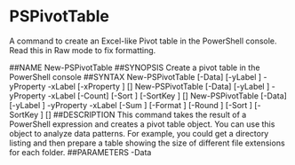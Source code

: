# PSPivotTable
A command to create an Excel-like Pivot table in the PowerShell console. Read this in Raw mode to fix formatting.

##NAME
    New-PSPivotTable
##SYNOPSIS
    Create a pivot table in the PowerShell console
##SYNTAX
    New-PSPivotTable [-Data] <Object> [-yLabel <String>] -yProperty <String> -xLabel <String>
    [-xProperty <String>] [<CommonParameters>]
    New-PSPivotTable [-Data] <Object> [-yLabel <String>] -yProperty <String> -xLabel <String>
    [-Count] [-Sort <String>] [-SortKey <String>] [<CommonParameters>]
    New-PSPivotTable [-Data] <Object> [-yLabel <String>] -yProperty <String> -xLabel <String>
    [-Sum <String>] [-Format <String>] [-Round <Int32>] [-Sort <String>] [-SortKey <String>]
    [<CommonParameters>]
##DESCRIPTION
    This command takes the result of a PowerShell expression and creates a pivot table object. You
    can use this object to analyze data patterns.
    For example, you could get a directory listing and then prepare a table showing the size of
    different file extensions for each folder.
##PARAMETERS
    -Data <Object>
        This is the collection of data object to analyze. You must enter a parameter value. See
        help examples.
        Required?                    true
        Position?                    1
        Default value
        Accept pipeline input?       false
        Accept wildcard characters?  false
    -yLabel <String>
        This is an alternative value for the the "Y-Axis". If you don't specify a value then the
        yProperty value will be used. Use this parameter when you want to rename a property value
        such as Machinename to Computername.
        Required?                    false
        Position?                    named
        Default value
        Accept pipeline input?       false
        Accept wildcard characters?  false
    -yProperty <String>
        The property name to pivot on. This is the "Y-Axis" of the pivot table.
        Required?                    true
        Position?                    named
        Default value
        Accept pipeline input?       false
        Accept wildcard characters?  false
    -xLabel <String>
        The property name that you want to pivot on horizontally. The value of each corresponding
        object property becomes the label on the "X-Axis". For example, if the Data is a
        collection of service objects and xLabel is Name, each column will be labeled with the
        name of a service object, e.g. Alerter or BITS. See help examples.
        Required?                    true
        Position?                    named
        Default value
        Accept pipeline input?       false
        Accept wildcard characters?  false
    -xProperty <String>
        The property name that you want to analyze for each object. This will be used for
        calculating table values. See help examples.
        Required?                    false
        Position?                    named
        Default value
        Accept pipeline input?       false
        Accept wildcard characters?  false
    -Count [<SwitchParameter>]
        Instead of getting a property for each xLabel value, return a total count of each.
        Required?                    false
        Position?                    named
        Default value                False
        Accept pipeline input?       false
        Accept wildcard characters?  false
    -Sum <String>
        Instead of getting a property for each xLabel value, return a total sum of each. The
        parameter value is the object property to measure.
        Required?                    false
        Position?                    named
        Default value
        Accept pipeline input?       false
        Accept wildcard characters?  false
    -Format <String>
        If using -Sum the default output is typically bytes, depending on the object. Use KB, MB,
        GB or TB to reformat the sum accordingly.
        Required?                    false
        Position?                    named
        Default value                None
        Accept pipeline input?       false
        Accept wildcard characters?  false
    -Round <Int32>
        Use this value to round a sum, especially if you are formatting it to something like KB.
        Required?                    false
        Position?                    named
        Default value                0
        Accept pipeline input?       false
        Accept wildcard characters?  false
    -Sort <String>
        You have the option of sorting results when using -Count or -Sum. You can sort on the
        value, i.e. count or sum, or on the property name.
        The default sort option is none but you can specify Ascending or Descending.
        Required?                    false
        Position?                    named
        Default value                None
        Accept pipeline input?       false
        Accept wildcard characters?  false
    -SortKey <String>
        Specify if you want to sort on the value or property name. The default is Value. This
        parameter has no effect unless you also use -Sort.
        Required?                    false
        Position?                    named
        Default value                Value
        Accept pipeline input?       false
        Accept wildcard characters?  false
    <CommonParameters>
        This cmdlet supports the common parameters: Verbose, Debug,
        ErrorAction, ErrorVariable, WarningAction, WarningVariable,
        OutBuffer, PipelineVariable, and OutVariable. For more information, see
        about_CommonParameters (http://go.microsoft.com/fwlink/?LinkID=113216).
##NOTES
        NAME:     New-PSPivotTable
        AUTHOR:   Jeffery Hicks (@JeffHicks)
        VERSION:  2.0
        LASTEDIT: 26 September 2015
        This function was first published and described at
        http://jdhitsolutions.com/blog/powershell/2434/powershell-pivot-tables/
        Learn more about PowerShell:
        http://jdhitsolutions.com/blog/essential-powershell-resources/
          ****************************************************************
          * DO NOT USE IN A PRODUCTION ENVIRONMENT UNTIL YOU HAVE TESTED *
          * THOROUGHLY IN A LAB ENVIRONMENT. USE AT YOUR OWN RISK.  IF   *
          * YOU DO NOT UNDERSTAND WHAT THIS SCRIPT DOES OR HOW IT WORKS, *
          * DO NOT USE IT OUTSIDE OF A SECURE, TEST SETTING.             *
          ****************************************************************
    -------------------------- EXAMPLE 1 --------------------------
    PS C:\>$svc="Lanmanserver","Wuauserv","DNS","ADWS"
    PS C:\> $computers="chi-dc01","chi-dc02","chi-dc04"
    PS C:\> $data = Get-Service -name $svc -ComputerName $computers
    PS C:\> new-pspivottable $data -ylabel Computername -yProperty Machinename -xlabel Name
    -xproperty Status -verbose | format-table -autosize
    
    Computername    ADWS     DNS Lanmanserver Wuauserv
    ------------    ----     --- ------------ --------
    chi-dc01     Running Running      Running  Running
    chi-dc02     Running Stopped      Running  Running
    chi-dc04     Running Running      Running  Stopped
    
    Create a table that shows the status of each service on each computer. The yLabel parameter
    renames the property so that instead of Machinename it shows Computername.
    The xLabel is the property name to analyze, in this case the service name. The xProperty value
    of each service becomes the table value.
    -------------------------- EXAMPLE 2 --------------------------
    PS C:\>$files = dir c:\scripts -include *.ps1,*.txt,*.zip,*.bat -recurse
    PS C:\> New-PSPivotTable $files -yProperty Directory -xLabel Extension -count | 
    format-table -auto

    Directory                                        .ZIP .BAT .PS1 .TXT
    ---------                                        ---- ---- ---- ----
    C:\scripts\AD-Old\New                               0    0    1    1
    C:\scripts\AD-Old                                   1    0   82    1
    C:\scripts\ADTFM-Scripts\LocalUsersGroups           0    0    8    0
    C:\scripts\ADTFM-Scripts                            0    0   55    3
    C:\scripts\en-US                                    0    0    1    0
    C:\scripts\GPAE                                     0    0    8    3
    C:\scripts\modhelp                                  1    0    0    0
    C:\scripts\PowerShellBingo                          0    0    4    0
    C:\scripts\PS-TFM                                   1    0   69    2
    C:\scripts\PSVirtualBox                             0    0    0    1
    C:\scripts\quark                                    0    0    0    1
    C:\scripts\Toolmaking                               0    0   48    0
    C:\scripts                                         55   13 1133  305
    
    Display a table report that shows the count of each file type in each directory.
    
    PS C:\> New-PSPivotTable $files -yProperty Directory -xLabel Extension -count | ConvertTo-HTML
    -title "Script Report" -CssUri C:\scripts\blue.css -PreContent "<H3>C:\Scripts</H3>"
    -PostContent "<H6>$(Get-Date)</H6>" | Out-File C:\work\Scripts.htm -Encoding ascii
    
    Create a pvot table similar to the example above and create an HTML report.
    
    -------------------------- EXAMPLE 3 --------------------------
    PS C:\Scripts>$files = dir -path c:\scripts\*.ps*,*.txt,*.zip,*.bat
    PS C:\Scripts> New-PSPivotTable $files -yProperty Directory -xlabel Extension -Sum Length
    -round 2 -format kb | format-table -auto
    
    Directory  .PS1  .PSM1 .PS1XML .PSSC  .PSD1     .TXT    .ZIP   .BAT
    ---------  ----  ----- ------- -----  -----     ----    ----   ----
    C:\scripts 8542 500.88  137.82 11.95  9.16  22473.86 2402.63  26.32
    
    Analyse files by extension, measuring the total size of each extension. The value is formatted
    as KB to 2 decimal points.
    
    -------------------------- EXAMPLE 4 --------------------------
    PS C:\scripts>new-pspivottable $files -yProperty Directory -xLabel Extension -Count -Sort
    Ascending
    
    Directory : C:\scripts
     PSSC     : 3
     PSD1     : 7
     BAT      : 17
     PS1XML   : 24
     PSM1     : 50
     ZIP      : 74
     TXT      : 443
     PS1      : 2077
    
    Process the collection of script files and analyze by the count of each file type. The result
    is sorted by the count value in ascending order.
    Note that the actual output would include the period as part of the extension.
    
    -------------------------- EXAMPLE 5 --------------------------
    PS C:\>$path = "\\chi-fp02\shared"
    Define a variable for a path to be analyzed.
    
    PS C:\> $files = dir $path -recurse -File | Select *,
    @{Name="Age";Expression={(Get-Date)-$_.LastWriteTime}},
    @{Name="Days";Expression={
    Switch([int]((Get-Date)-$_.LastWriteTime).TotalDays) {
    {$_ -gt 365} {'365Plus' ; Break}
    {$_ -gt 180 -AND $_ -le 365} {'1Yr' ; Break}
    {$_ -gt 90 -AND $_ -le 180} {'6Mo' ; Break}
    {$_ -gt 30 -AND $_ -le 90} {'3Mo' ; Break}
    {$_ -gt 7 -AND $_ -le 30} { '1Mo'; Break }
    {$_ -gt 0 -AND $_ -le 7} { '1Wk' ; Break }
    Default { 'Today' }
    } #switch
    }}
    Get all files and include some aging information based on the last write time.
    
    PS C:\> new-pspivottable $files -yProperty Directory -xLabel Days -count | Out-GridView -title
    "File Aging"
    
    Create a pivot table on the directory and aging buckets and display results with Out-Gridview.
    
    -------------------------- EXAMPLE 6 --------------------------
    PS C:\>$data = get-eventlog system -newest 1000
    Get 1000 recent events from the System eventlog.
    
    PS C:\> new-pspivottable -Data $data -Count -yProperty EntryType -xLabel Source | Out-Gridview
    -title "System Sources"
    Create a pivot table with a Y column of Entry Type and the X axis labels of the different
    sources. The value under each column will be the total count of entries by source. The results
    are piped to Out-Gridview for viewing and further sorting or filtering.
    PS C:\> $e = ($data).Where({$_.EntryType -eq 'error'})
    Create a variable with only error entries.
    PS C:\> New-PSPivotTable $e -yProperty EntryType -xLabel Source -count -sort Descending
    EntryType : Error
    SCHANNEL  : 36
    DCOM      : 23
    NTFS      : 5
    KERBEROS  : 1
    DISK      : 1
    Create a pivot table on the error source, sorted by count in descending order.
    PS C:\> $k = ($data).Where({$_.source -match 'kernel'})
    Create a variable of all entries where the source includes 'kernel' in the name.
    PS C:\> New-PSPivotTable $k -yProperty EntryType -xLabel Source -count -sort Ascending
    -SortKey Name
    EntryType                                : Warning
    MICROSOFT-WINDOWS-KERNEL-BOOT            : 0
    MICROSOFT-WINDOWS-KERNEL-GENERAL         : 0
    MICROSOFT-WINDOWS-KERNEL-PNP             : 36
    MICROSOFT-WINDOWS-KERNEL-POWER           : 0
    MICROSOFT-WINDOWS-KERNEL-PROCESSOR-POWER : 48
    EntryType                                : Information
    MICROSOFT-WINDOWS-KERNEL-BOOT            : 49
    MICROSOFT-WINDOWS-KERNEL-GENERAL         : 42
    MICROSOFT-WINDOWS-KERNEL-PNP             : 0
    MICROSOFT-WINDOWS-KERNEL-POWER           : 10
    MICROSOFT-WINDOWS-KERNEL-PROCESSOR-POWER : 28
    Create a pivot table for each entry type showing the count of each source. The results are
    sorted by the source name.
##RELATED LINKS
    Measure-Object
    Group-Object
    Select-Object

